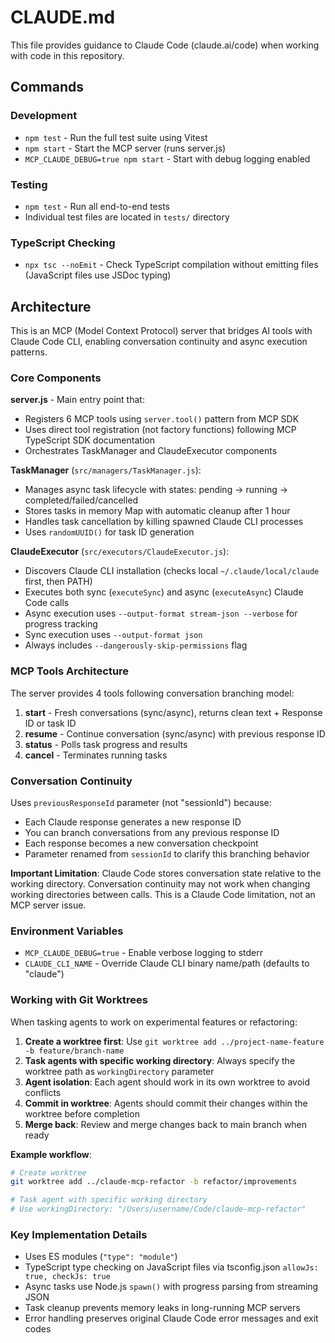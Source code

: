 # CLAUDE.md

This file provides guidance to Claude Code (claude.ai/code) when working with code in this repository.

## Commands

### Development
- `npm test` - Run the full test suite using Vitest
- `npm start` - Start the MCP server (runs server.js)
- `MCP_CLAUDE_DEBUG=true npm start` - Start with debug logging enabled

### Testing
- `npm test` - Run all end-to-end tests
- Individual test files are located in `tests/` directory

### TypeScript Checking
- `npx tsc --noEmit` - Check TypeScript compilation without emitting files (JavaScript files use JSDoc typing)

## Architecture

This is an MCP (Model Context Protocol) server that bridges AI tools with Claude Code CLI, enabling conversation continuity and async execution patterns.

### Core Components

**server.js** - Main entry point that:
- Registers 6 MCP tools using `server.tool()` pattern from MCP SDK
- Uses direct tool registration (not factory functions) following MCP TypeScript SDK documentation
- Orchestrates TaskManager and ClaudeExecutor components

**TaskManager** (`src/managers/TaskManager.js`):
- Manages async task lifecycle with states: pending → running → completed/failed/cancelled
- Stores tasks in memory Map with automatic cleanup after 1 hour
- Handles task cancellation by killing spawned Claude CLI processes
- Uses `randomUUID()` for task ID generation

**ClaudeExecutor** (`src/executors/ClaudeExecutor.js`):
- Discovers Claude CLI installation (checks local `~/.claude/local/claude` first, then PATH)
- Executes both sync (`executeSync`) and async (`executeAsync`) Claude Code calls
- Async execution uses `--output-format stream-json --verbose` for progress tracking
- Sync execution uses `--output-format json`
- Always includes `--dangerously-skip-permissions` flag

### MCP Tools Architecture

The server provides 4 tools following conversation branching model:

1. **start** - Fresh conversations (sync/async), returns clean text + Response ID or task ID
2. **resume** - Continue conversation (sync/async) with previous response ID
3. **status** - Polls task progress and results
4. **cancel** - Terminates running tasks

### Conversation Continuity

Uses `previousResponseId` parameter (not "sessionId") because:
- Each Claude response generates a new response ID
- You can branch conversations from any previous response ID
- Each response becomes a new conversation checkpoint
- Parameter renamed from `sessionId` to clarify this branching behavior

**Important Limitation**: Claude Code stores conversation state relative to the working directory. Conversation continuity may not work when changing working directories between calls. This is a Claude Code limitation, not an MCP server issue.

### Environment Variables

- `MCP_CLAUDE_DEBUG=true` - Enable verbose logging to stderr
- `CLAUDE_CLI_NAME` - Override Claude CLI binary name/path (defaults to "claude")

### Working with Git Worktrees

When tasking agents to work on experimental features or refactoring:

1. **Create a worktree first**: Use `git worktree add ../project-name-feature -b feature/branch-name`
2. **Task agents with specific working directory**: Always specify the worktree path as `workingDirectory` parameter
3. **Agent isolation**: Each agent should work in its own worktree to avoid conflicts
4. **Commit in worktree**: Agents should commit their changes within the worktree before completion
5. **Merge back**: Review and merge changes back to main branch when ready

**Example workflow**:
```bash
# Create worktree
git worktree add ../claude-mcp-refactor -b refactor/improvements

# Task agent with specific working directory
# Use workingDirectory: "/Users/username/Code/claude-mcp-refactor"
```

### Key Implementation Details

- Uses ES modules (`"type": "module"`)
- TypeScript type checking on JavaScript files via tsconfig.json `allowJs: true, checkJs: true`
- Async tasks use Node.js `spawn()` with progress parsing from streaming JSON
- Task cleanup prevents memory leaks in long-running MCP servers
- Error handling preserves original Claude Code error messages and exit codes